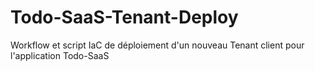 # Todo-SaaS-Tenant-Deploy
Workflow et script IaC de déploiement d'un nouveau Tenant client pour l'application Todo-SaaS
